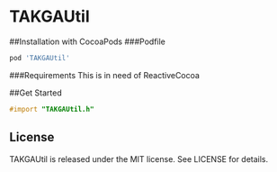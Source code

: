# TAKGAUtil
##Installation with CocoaPods
###Podfile
```ruby
pod 'TAKGAUtil'
```

###Requirements
This is in need of ReactiveCocoa

##Get Started

```objective-c
#import "TAKGAUtil.h"
```

License
---

TAKGAUtil is released under the MIT license. See LICENSE for details.
